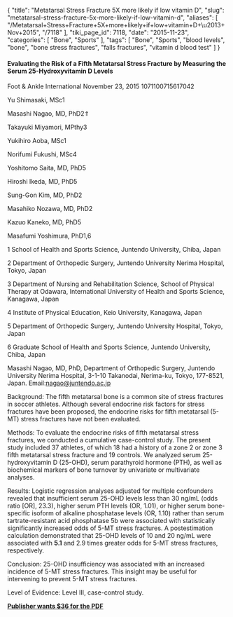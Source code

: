 {
    "title": "Metatarsal Stress Fracture 5X more likely if low vitamin D",
    "slug": "metatarsal-stress-fracture-5x-more-likely-if-low-vitamin-d",
    "aliases": [
        "/Metatarsal+Stress+Fracture+5X+more+likely+if+low+vitamin+D+\u2013+Nov+2015",
        "/7118"
    ],
    "tiki_page_id": 7118,
    "date": "2015-11-23",
    "categories": [
        "Bone",
        "Sports"
    ],
    "tags": [
        "Bone",
        "Sports",
        "blood levels",
        "bone",
        "bone stress fractures",
        "falls fractures",
        "vitamin d blood test"
    ]
}


#### Evaluating the Risk of a Fifth Metatarsal Stress Fracture by Measuring the Serum 25-Hydroxyvitamin D Levels

Foot & Ankle International November 23, 2015 1071100715617042

Yu Shimasaki, MSc1

Masashi Nagao, MD, PhD2⇑

Takayuki Miyamori, MPthy3

Yukihiro Aoba, MSc1

Norifumi Fukushi, MSc4

Yoshitomo Saita, MD, PhD5

Hiroshi Ikeda, MD, PhD5

Sung-Gon Kim, MD, PhD2

Masahiko Nozawa, MD, PhD2

Kazuo Kaneko, MD, PhD5

Masafumi Yoshimura, PhD1,6

1 School of Health and Sports Science, Juntendo University, Chiba, Japan

2 Department of Orthopedic Surgery, Juntendo University Nerima Hospital, Tokyo, Japan

3 Department of Nursing and Rehabilitation Science, School of Physical Therapy at Odawara, International University of Health and Sports Science, Kanagawa, Japan

4 Institute of Physical Education, Keio University, Kanagawa, Japan

5 Department of Orthopedic Surgery, Juntendo University Hospital, Tokyo, Japan

6 Graduate School of Health and Sports Science, Juntendo University, Chiba, Japan

Masashi Nagao, MD, PhD, Department of Orthopedic Surgery, Juntendo University Nerima Hospital, 3-1-10 Takanodai, Nerima-ku, Tokyo, 177-8521, Japan. Email:nagao@juntendo.ac.jp

Background: The fifth metatarsal bone is a common site of stress fractures in soccer athletes. Although several endocrine risk factors for stress fractures have been proposed, the endocrine risks for fifth metatarsal (5-MT) stress fractures have not been evaluated.

Methods: To evaluate the endocrine risks of fifth metatarsal stress fractures, we conducted a cumulative case-control study. The present study included 37 athletes, of which 18 had a history of a zone 2 or zone 3 fifth metatarsal stress fracture and 19 controls. We analyzed serum 25-hydroxyvitamin D (25-OHD), serum parathyroid hormone (PTH), as well as biochemical markers of bone turnover by univariate or multivariate analyses.

Results: Logistic regression analyses adjusted for multiple confounders revealed that insufficient serum 25-OHD levels less than 30 ng/mL (odds ratio <span>[OR]</span>, 23.3), higher serum PTH levels (OR, 1.01), or higher serum bone-specific isoform of alkaline phosphatase levels (OR, 1.10) rather than serum tartrate-resistant acid phosphatase 5b were associated with statistically significantly increased odds of 5-MT stress fractures. A postestimation calculation demonstrated that 25-OHD levels of 10 and 20 ng/mL were associated with  **5.1**  and 2.9 times greater odds for 5-MT stress fractures, respectively.

Conclusion: 25-OHD insufficiency was associated with an increased incidence of 5-MT stress fractures. This insight may be useful for intervening to prevent 5-MT stress fractures.

Level of Evidence: Level III, case-control study.

 **[Publisher wants $36 for the PDF](http://fai.sagepub.com/content/early/2015/11/21/1071100715617042.full.pdf+html)**